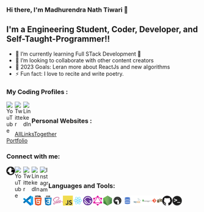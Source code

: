 ### Hi there, I'm Madhurendra Nath Tiwari 👋

<img align="left" alt="" width="22px" src="https://www.google.com/imgres?imgurl=https%3A%2F%2Fres.cloudinary.com%2Fteepublic%2Fimage%2Fprivate%2Fs--z6mxOklY--%2Ft_Resized%2520Artwork%2Fc_fit%2Cg_north_west%2Ch_954%2Cw_954%2Fco_000000%2Ce_outline%3A48%2Fco_000000%2Ce_outline%3Ainner_fill%3A48%2Fco_ffffff%2Ce_outline%3A48%2Fco_ffffff%2Ce_outline%3Ainner_fill%3A48%2Fco_bbbbbb%2Ce_outline%3A3%3A1000%2Fc_mpad%2Cg_center%2Ch_1260%2Cw_1260%2Fb_rgb%3Aeeeeee%2Ft_watermark_lock%2Fc_limit%2Cf_auto%2Ch_630%2Cq_90%2Cw_630%2Fv1599934229%2Fproduction%2Fdesigns%2F13963788_0.jpg&imgrefurl=https%3A%2F%2Fwww.teepublic.com%2Fsticker%2F13963788-talk-is-cheap-show-me-the-code-those-who-code-writ&tbnid=VfaMNatAq7nYOM&vet=12ahUKEwiL1frtyo38AhXVwnMBHZ9KBPAQMyguegUIARCKAg..i&docid=S_uUbI6m1OeE1M&w=630&h=630&q=talk%20is%20cheap%20show%20me%20the%20code&ved=2ahUKEwiL1frtyo38AhXVwnMBHZ9KBPAQMyguegUIARCKAg" />



## I'm a Engineering Student, Coder, Developer, and Self-Taught-Programmer!!

- 🌱 I’m currently learning Full STack Development 🤣
- 👯 I’m looking to collaborate with other content creators
- 🥅 2023 Goals: Leran more about ReactJs and new algorithms
- ⚡ Fun fact: I love to recite and write poetry.

### My Coding Profiles : 
[<img align="left" alt="" width="22px" src="https://cdnjs.cloudflare.com/ajax/libs/simple-icons/3.2.0/leetcode.svg" />][LeetCode]
[<img align="left" alt="YouTube" width="22px" src="https://cdnjs.cloudflare.com/ajax/libs/simple-icons/3.2.0/hackerrank.svg" />][HackerRank]
[<img align="left" alt="Twitter" width="22px" src="https://cdnjs.cloudflare.com/ajax/libs/simple-icons/3.2.0/codeforces.svg" />][Codeforces]
[<img align="left" alt="LinkedIn" width="22px" src="https://cdnjs.cloudflare.com/ajax/libs/simple-icons/3.2.0/codechef.svg" />][Codechef]

<br/>

### Personal Websites : 
[AllLinksTogether]
<br/>
[Portfolio]


### Connect with me:

[<img align="left" alt="" width="22px" src="https://raw.githubusercontent.com/iconic/open-iconic/master/svg/globe.svg" />][website]
[<img align="left" alt="YouTube" width="22px" src="https://cdn.jsdelivr.net/npm/simple-icons@v3/icons/youtube.svg" />][youtube]
[<img align="left" alt="Twitter" width="22px" src="https://cdn.jsdelivr.net/npm/simple-icons@v3/icons/twitter.svg" />][twitter]
[<img align="left" alt="LinkedIn" width="22px" src="https://cdn.jsdelivr.net/npm/simple-icons@v3/icons/linkedin.svg" />][linkedin]
[<img align="left" alt="Instagram" width="22px" src="https://cdn.jsdelivr.net/npm/simple-icons@v3/icons/instagram.svg" />][instagram]


<br />

### Languages and Tools:

<img align="left" alt="Visual Studio Code" width="26px" src="https://raw.githubusercontent.com/github/explore/80688e429a7d4ef2fca1e82350fe8e3517d3494d/topics/visual-studio-code/visual-studio-code.png" />
<img align="left" alt="HTML5" width="26px" src="https://raw.githubusercontent.com/github/explore/80688e429a7d4ef2fca1e82350fe8e3517d3494d/topics/html/html.png" />
<img align="left" alt="CSS3" width="26px" src="https://raw.githubusercontent.com/github/explore/80688e429a7d4ef2fca1e82350fe8e3517d3494d/topics/css/css.png" />
<img align="left" alt="Sass" width="26px" src="https://raw.githubusercontent.com/github/explore/80688e429a7d4ef2fca1e82350fe8e3517d3494d/topics/sass/sass.png" />
<img align="left" alt="JavaScript" width="26px" src="https://raw.githubusercontent.com/github/explore/80688e429a7d4ef2fca1e82350fe8e3517d3494d/topics/javascript/javascript.png" />
<img align="left" alt="React" width="26px" src="https://raw.githubusercontent.com/github/explore/80688e429a7d4ef2fca1e82350fe8e3517d3494d/topics/react/react.png" />
<img align="left" alt="Gatsby" width="26px" src="https://raw.githubusercontent.com/github/explore/e94815998e4e0713912fed477a1f346ec04c3da2/topics/gatsby/gatsby.png" />
<img align="left" alt="GraphQL" width="26px" src="https://raw.githubusercontent.com/github/explore/80688e429a7d4ef2fca1e82350fe8e3517d3494d/topics/graphql/graphql.png" />
<img align="left" alt="Node.js" width="26px" src="https://raw.githubusercontent.com/github/explore/80688e429a7d4ef2fca1e82350fe8e3517d3494d/topics/nodejs/nodejs.png" />
<img align="left" alt="Deno" width="26px" src="https://raw.githubusercontent.com/github/explore/361e2821e2dea67711cde99c9c40ed357061cf27/topics/deno/deno.png" />
<img align="left" alt="SQL" width="26px" src="https://raw.githubusercontent.com/github/explore/80688e429a7d4ef2fca1e82350fe8e3517d3494d/topics/sql/sql.png" />
<img align="left" alt="MySQL" width="26px" src="https://raw.githubusercontent.com/github/explore/80688e429a7d4ef2fca1e82350fe8e3517d3494d/topics/mysql/mysql.png" />
<img align="left" alt="MongoDB" width="26px" src="https://raw.githubusercontent.com/github/explore/80688e429a7d4ef2fca1e82350fe8e3517d3494d/topics/mongodb/mongodb.png" />
<img align="left" alt="Git" width="26px" src="https://raw.githubusercontent.com/github/explore/80688e429a7d4ef2fca1e82350fe8e3517d3494d/topics/git/git.png" />
<img align="left" alt="GitHub" width="26px" src="https://raw.githubusercontent.com/github/explore/78df643247d429f6cc873026c0622819ad797942/topics/github/github.png" />
<img align="left" alt="Terminal" width="26px" src="https://raw.githubusercontent.com/github/explore/80688e429a7d4ef2fca1e82350fe8e3517d3494d/topics/terminal/terminal.png" />

<br />
<br />



[AllLinksTogether]:https://madhuredra.github.io/AllLinksTogether
[Portfolio]:https://madhurendra.herokuapp.com/
[website]: https://github.com/Madhuredra
[twitter]: https://twitter.com/bimsil
[youtube]: https://www.youtube.com/channel/UCFviNmEC__f5SrHygMA8wZg
[instagram]: https://www.instagram.com/intellectual.shit/
[linkedin]: https://www.linkedin.com/in/madhurendra-tiwari-529470197/
[LeetCode]:https://leetcode.com/or1equals1/
[HackerRank]:https://www.hackerrank.com/madhurendra786
[Codeforces]:https://codeforces.com/profile/uninterested._.coder
[Codechef]:https://www.codechef.com/users/madhurendra_tr
